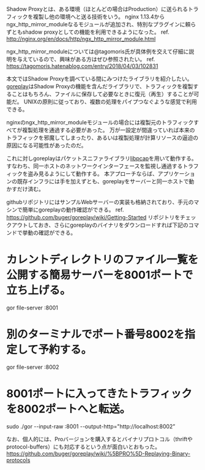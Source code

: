 Shadow Proxyとは、ある環境（ほとんどの場合はProduction）に送られるトラフィックを複製し他の環境へと送る技術をいう。
nginx 1.13.4からngx_http_mirror_moduleなるモジュールが追加され、特別なプラグインに頼らずともshadow proxyとしての機能を利用できるようになった。
ref. http://nginx.org/en/docs/http/ngx_http_mirror_module.html

ngx_http_mirror_moduleについては@tagomoris氏が具体例を交えて仔細に説明を与えているので、興味がある方はぜひ参照されたい。
ref. https://tagomoris.hatenablog.com/entry/2018/04/03/102831

本文ではShadow Proxyを調べている間にみつけたライブラリを紹介したい。
[goreplay](https://github.com/buger/goreplay)はShadow Proxyの機能を含んだライブラリで、トラフィックを複製することはもちろん、ファイルに保存して必要なときに復元（再生）することが可能だ。
UNIXの原則に従っており、複数の処理をパイプつなぐような感覚で利用できる。

nginxのngx_http_mirror_moduleモジュールの場合には複製元のトラフィックすべてが複製処理を通過する必要があった。
万が一設定が間違っていれば本来のトラフィックを邪魔してしまったり、あるいは複製処理が計算リソースの逼迫の原因になる可能性があったのだ。

これに対しgoreplayはパケットスニファライブラリ[libpcap](https://en.wikipedia.org/wiki/Pcap)を用いて動作する。
すなわち、同一ホストのネットワークインターフェースを監視し通過するトラフィックを盗み見るようにして動作する。
本アプローチならば、アプリケーションの既存インフラには手を加えずとも、goreplayをサーバーと同一ホストで動かすだけ済む。

githubリポジトリにはサンプルWebサーバーの実装も格納されており、手元のマシンで簡単にgoreplayの動作確認ができる。
ref. https://github.com/buger/goreplay/wiki/Getting-Started
リポジトリをチェックアウトしておき、さらにgoreplayのバイナリをダウンロードすれば下記のコマンドで挙動の確認ができる。

# カレントディレクトリのファイル一覧を公開する簡易サーバーを8001ポートで立ち上げる。
gor file-server :8001
# 別のターミナルでポート番号8002を指定して予約する。
gor file-server :8002
# 8001ポートに入ってきたトラフィックを8002ポートへと転送。
sudo ./gor --input-raw :8001 --output-http="http://localhost:8002”

なお、個人的には、Proバージョンを購入するとバイナリプロトコル（thriftやprotocol-buffers）にも対応するという点が面白いとおもった。
https://github.com/buger/goreplay/wiki/%5BPRO%5D-Replaying-Binary-protocols
